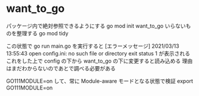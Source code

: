 # want_to_go

パッケージ内で絶対参照できるようにする
go mod init want_to_go
いらないものを整理する
go mod tidy

この状態で
go run main.go を実行すると
[エラーメッセージ]
2021/03/13 13:55:43 open config.ini: no such file or directory
exit status 1
が表示される
これをした上で config の下から want_to_go の下に変更すると読み込める
理由はまだわからないのであとで調べる必要がある

GO111MODULE=on して、常に Module-aware モードとなる状態で検証
export GO111MODULE=on
